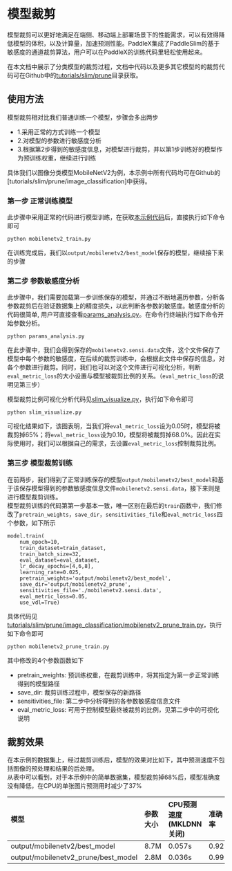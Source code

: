 # 模型裁剪

模型裁剪可以更好地满足在端侧、移动端上部署场景下的性能需求，可以有效得降低模型的体积，以及计算量，加速预测性能。PaddleX集成了PaddleSlim的基于敏感度的通道裁剪算法，用户可以在PaddleX的训练代码里轻松使用起来。

在本文档中展示了分类模型的裁剪过程，文档中代码以及更多其它模型的的裁剪代码可在Github中的[tutorials/slim/prune](https://github.com/PaddlePaddle/PaddleX/tree/develop/tutorials/slim/prune)目录获取。


## 使用方法

模型裁剪相对比我们普通训练一个模型，步骤会多出两步

- 1.采用正常的方式训练一个模型  
- 2.对模型的参数进行敏感度分析
- 3.根据第2步得到的敏感度信息，对模型进行裁剪，并以第1步训练好的模型作为预训练权重，继续进行训练

具体我们以图像分类模型MobileNetV2为例，本示例中所有代码均可在Github的[tutorials/slim/prune/image_classification]中获得。

### 第一步 正常训练模型

此步骤中采用正常的代码进行模型训练，在获取[本示例代码](https://github.com/PaddlePaddle/PaddleX/tree/develop/tutorials/slim/prune/image_classification)后，直接执行如下命令即可
```
python mobilenetv2_train.py
```
在训练完成后，我们以`output/mobilenetv2/best_model`保存的模型，继续接下来的步骤


### 第二步 参数敏感度分析

此步骤中，我们需要加载第一步训练保存的模型，并通过不断地遍历参数，分析各参数裁剪后在验证数据集上的精度损失，以此判断各参数的敏感度。敏感度分析的代码很简单, 用户可直接查看[params_analysis.py](https://github.com/PaddlePaddle/PaddleX/tree/develop/tutorials/slim/prune/image_classification)。在命令行终端执行如下命令开始参数分析。
```
python params_analysis.py
```

在此步骤中，我们会得到保存的`mobilenetv2.sensi.data`文件，这个文件保存了模型中每个参数的敏感度，在后续的裁剪训练中，会根据此文件中保存的信息，对各个参数进行裁剪。同时，我们也可以对这个文件进行可视化分析，判断`eval_metric_loss`的大小设置与模型被裁剪比例的关系。（`eval_metric_loss`的说明见第三步）

模型裁剪比例可视化分析代码见[slim_visualize.py](https://github.com/PaddlePaddle/PaddleX/tree/develop/tutorials/slim/prune/image_classification)，执行如下命令即可
```
python slim_visualize.py
```
可视化结果如下，该图表明，当我们将`eval_metric_loss`设为0.05时，模型将被裁剪掉65%；将`eval_metric_loss`设为0.10，模型将被裁剪掉68.0%。因此在实际使用时，我们可以根据自己的需求，去设置`eval_metric_loss`控制裁剪比例。

### 第三步 模型裁剪训练

在前两步，我们得到了正常训练保存的模型`output/mobilenetv2/best_model`和基于该保存模型得到的参数敏感度信息文件`mobilenetv2.sensi.data`，接下来则是进行模型裁剪训练。  
模型裁剪训练的代码第第一步基本一致，唯一区别在最后的`train`函数中，我们修改了`pretrain_weights`，`save_dir`，`sensitivities_file`和`eval_metric_loss`四个参数，如下所示
```
model.train(
	num_epoch=10,
	train_dataset=train_dataset,
	train_batch_size=32,
	eval_dataset=eval_dataset,
	lr_decay_epochs=[4,6,8],
	learning_rate=0.025,
	pretrain_weights='output/mobilenetv2/best_model',
	save_dir='output/mobilenetv2_prune',
	sensitivities_file='./mobilenetv2.sensi.data',
	eval_metric_loss=0.05,
	use_vdl=True)
```
具体代码见[tutorials/slim/prune/image_classification/mobilenetv2_prune_train.py](https://github.com/PaddlePaddle/PaddleX/tree/develop/tutorials/slim/prune/image_classification)，执行如下命令即可
```
python mobilenetv2_prune_train.py
```
其中修改的4个参数函数如下
- pretrain_weights: 预训练权重，在裁剪训练中，将其指定为第一步正常训练得到的模型路径
- save_dir: 裁剪训练过程中，模型保存的新路径
- sensitivities_file: 第二步中分析得到的各参数敏感度信息文件
- eval_metric_loss: 可用于控制模型最终被裁剪的比例，见第二步中的可视化说明

## 裁剪效果

在本示例的数据集上，经过裁剪训练后，模型的效果对比如下，其中预测速度不包括图像的预处理和结果的后处理。  
从表中可以看到，对于本示例中的简单数据集，模型裁剪掉68%后，模型准确度没有降低，在CPU的单张图片预测用时减少了37%

| 模型 | 参数大小 | CPU预测速度(MKLDNN关闭) | 准确率 |
| :--- | :----- | :-------------------- | :--- |
| output/mobilenetv2/best_model | 8.7M | 0.057s | 0.92 |
| output/mobilenetv2_prune/best_model | 2.8M | 0.036s | 0.99 |
